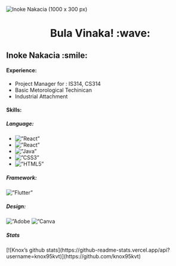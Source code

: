 
![Inoke Nakacia (1000 x 300 px)](https://user-images.githubusercontent.com/55421987/141046615-ae96e1fb-e21d-44b3-8206-9641ec54d1c6.png)

<!-- title only -->
<h1 align="center"> Bula Vinaka! :wave: </h1>

<!-- title with div -->
<div > <h2 > Inoke Nakacia :smile:</h2> </div>

<!-- title with span (you can render emojis or markdown inside it) -->
<span align="center"> <h4> Experience: </h4> </span>
<ul>
  <li>Project Manager for : IS314, CS314</li>
  <li>Basic Metorological Techinican</li>
  <li>Industrial Attachment</li>
</ul>

<div > 
<span> <h4> Skills: </h4> </span>
<span> <h5> Language: </h5> </span>
  <ul>
  <li><img alt=”React” src= "https://img.shields.io/badge/c++-%2300599C.svg?style=for-the-badge&logo=c%2B%2B&logoColor=white"/> </li>
  <li> <img alt=”React” src= "https://img.shields.io/badge/c++-%2300599C.svg?style=for-the-badge&logo=c%2B%2B&logoColor=white"/> </li>   
  <li><img alt=”Java” src= "https://img.shields.io/badge/java-%23ED8B00.svg?style=for-the-badge&logo=java&logoColor=white"/> </li>
  <li><img alt=”CSS3” src= "https://img.shields.io/badge/css3-%231572B6.svg?style=for-the-badge&logo=css3&logoColor=white"/></li>
  <li><img alt=”HTML5” src= "https://img.shields.io/badge/html5-%23E34F26.svg?style=for-the-badge&logo=html5&logoColor=white"/> </li>
</ul>
  <span> <h5> Framework: </h5> </span>
  <img alt=”Flutter” src= "https://img.shields.io/badge/Flutter-%2302569B.svg?style=for-the-badge&logo=Flutter&logoColor=white"/>
  <span> <h5> Design: </h5> </span>
  <img alt=”Adobe Lightroom” src= "https://img.shields.io/badge/Adobe%20Lightroom-31A8FF.svg?style=for-the-badge&logo=Adobe%20Lightroom&logoColor=white"/>
  <img alt=”Canva Lightroom” src= "https://img.shields.io/badge/Canva-%2300C4CC.svg?style=for-the-badge&logo=Canva&logoColor=white"/>
 </div>
<div>
  <span> <h5> Stats </h5> </span>
  [![Knox’s github stats](https://github-readme-stats.vercel.app/api?username=knox95kvt)](https://github.com/knox95kvt)
  </div>
